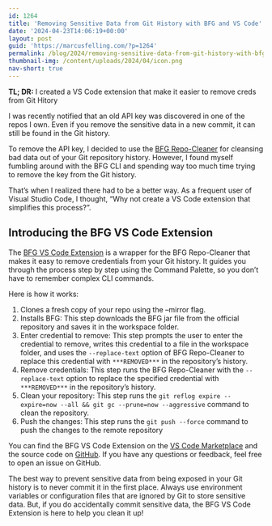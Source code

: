 ```yaml
---
id: 1264
title: 'Removing Sensitive Data from Git History with BFG and VS Code'
date: '2024-04-23T14:06:19+00:00'
layout: post
guid: 'https://marcusfelling.com/?p=1264'
permalink: /blog/2024/removing-sensitive-data-from-git-history-with-bfg-and-vs-code/
thumbnail-img: /content/uploads/2024/04/icon.png
nav-short: true
---
```


**TL; DR:** I created a VS Code extension that make it easier to remove creds from Git Hitory

I was recently notified that an old API key was discovered in one of the repos I own. Even if you remove the sensitive data in a new commit, it can still be found in the Git history.

To remove the API key, I decided to use the [BFG Repo-Cleaner](https://rtyley.github.io/bfg-repo-cleaner/) for cleansing bad data out of your Git repository history. However, I found myself fumbling around with the BFG CLI and spending way too much time trying to remove the key from the Git history.

That’s when I realized there had to be a better way. As a frequent user of Visual Studio Code, I thought, “Why not create a VS Code extension that simplifies this process?”.

## Introducing the BFG VS Code Extension

The [BFG VS Code Extension](https://marketplace.visualstudio.com/items?itemName=MFelling.bfg-vscode) is a wrapper for the BFG Repo-Cleaner that makes it easy to remove credentials from your Git history. It guides you through the process step by step using the Command Palette, so you don’t have to remember complex CLI commands.

Here is how it works:

1. Clones a fresh copy of your repo using the –mirror flag.
2. Installs BFG: This step downloads the BFG jar file from the official repository and saves it in the workspace folder.
3. Enter credential to remove: This step prompts the user to enter the credential to remove, writes this credential to a file in the workspace folder, and uses the ```--replace-text``` option of BFG Repo-Cleaner to replace this credential with ```***REMOVED***``` in the repository’s history.
4. Remove credentials: This step runs the BFG Repo-Cleaner with the ```--replace-text``` option to replace the specified credential with ```***REMOVED***``` in the repository’s history.
5. Clean your repository: This step runs the ```git reflog expire --expire=now --all && git gc --prune=now --aggressive``` command to clean the repository.
6. Push the changes: This step runs the ```git push --force``` command to push the changes to the remote repository

You can find the BFG VS Code Extension on the [VS Code Marketplace](https://marketplace.visualstudio.com/items?itemName=MFelling.bfg-vscode) and the source code on [GitHub](https://github.com/MarcusFelling/bfg-vscode). If you have any questions or feedback, feel free to open an issue on GitHub.

The best way to prevent sensitive data from being exposed in your Git history is to never commit it in the first place. Always use environment variables or configuration files that are ignored by Git to store sensitive data. But, if you do accidentally commit sensitive data, the BFG VS Code Extension is here to help you clean it up!